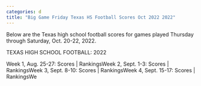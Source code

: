 ```yaml
---
categories: d
title: "Big Game Friday Texas HS Football Scores Oct 2022 2022"
---
```


Below are the Texas high school football scores for games played Thursday through Saturday, Oct. 20-22, 2022.



TEXAS HIGH SCHOOL FOOTBALL: 2022



Week 1, Aug. 25-27: Scores | RankingsWeek 2, Sept. 1-3: Scores | RankingsWeek 3, Sept. 8-10: Scores | RankingsWeek 4, Sept. 15-17: Scores | RankingsWe